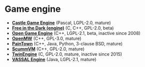 [comment]: # (autogenerated content, do not edit)
# Game engine

- **[Castle Game Engine](castle_game_engine.md)** (Pascal, LGPL-2.0, mature)
- **[Free in the Dark (engine)](fitd.md)** (C, C++, GPL-2.0, beta)
- **[Open Game Engine](open_game_engine.md)** (C++, LGPL-2.1, beta, inactive since 2008)
- **[OpenMW](open_mw.md)** (C++, GPL-3.0, mature)
- **[PainTown](paintown.md)** (C++, Java, Python, 3-clause BSD, mature)
- **[ScummVM](scummvm.md)** (C++, GPL-2.0, mature)
- **[TwinEngine](twin_engine.md)** (C, GPL-2.0, mature, inactive since 2015)
- **[VASSAL Engine](vassal_engine.md)** (Java, LGPL-2.1, mature)